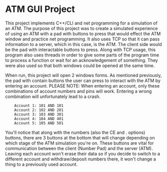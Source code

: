 # ATM GUI Project

This project implements C++/CLI and net programming for a simulation of an ATM. The purpose of this project was to create a simulated experience of using an ATM with a pad with buttons to press that would effect the ATM window and practice net programming. It also uses TCP so that it can pass information to a server, which in this case, is the ATM. The client side would be the pad with interactable buttons to press. Along with TCP usage, this program also uses threads in order to give some parts of the program time to process a function or wait for an acknowledgement of something. They were also used so that both windows could be opened at the same time.

When run, this project will open 2 windows forms. As mentioned previously, the pad with contain buttons the user can press to interact with the ATM by entering an account.
PLEASE NOTE: When entering an account, only these combinations of account numbers and pins will work. Entering a wrong combination will unfortunately lead to a crash. 

		Account 1: 101 AND 101
		Account 2: 102 AND 201
		Account 3: 103 AND 301
		Account 4: 104 AND 401
		Account 5: 105 AND 501

You'll notice that along with the numbers (also the CE and . options) buttons, there are 3 buttons at the bottom that will change depending on which stage of the ATM simulation you're on. These buttons are vital for communication between the client (Number Pad) and the server (ATM). 
Leaving each account won't erase their data so if you decide to switch to a different account and withdraw/deposit numbers there, it won't change a thing to a previously used account.
